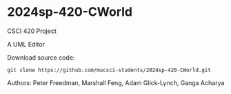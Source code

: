 # 2024sp-420-CWorld

CSCI 420 Project

A UML Editor

Download source code:

```git clone https://github.com/mucsci-students/2024sp-420-CWorld.git```

Authors: Peter Freedman, Marshall Feng, Adam Glick-Lynch, Ganga Acharya
